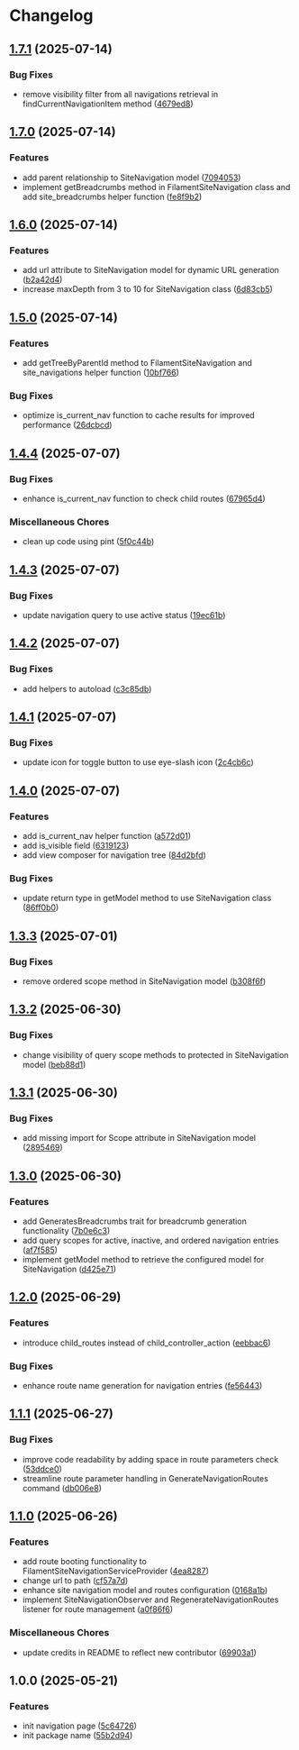 # Changelog

## [1.7.1](https://github.com/rectitude-open/filament-site-navigation/compare/v1.7.0...v1.7.1) (2025-07-14)


### Bug Fixes

* remove visibility filter from all navigations retrieval in findCurrentNavigationItem method ([4679ed8](https://github.com/rectitude-open/filament-site-navigation/commit/4679ed88e4118948d8ea607583924abab0efbbe4))

## [1.7.0](https://github.com/rectitude-open/filament-site-navigation/compare/v1.6.0...v1.7.0) (2025-07-14)


### Features

* add parent relationship to SiteNavigation model ([7094053](https://github.com/rectitude-open/filament-site-navigation/commit/7094053b0d0b743d1d6718654f25b0c758f9ce80))
* implement getBreadcrumbs method in FilamentSiteNavigation class and add site_breadcrumbs helper function ([fe8f9b2](https://github.com/rectitude-open/filament-site-navigation/commit/fe8f9b2b1ecc5cb8f8c757ee1a19467c9db5f60c))

## [1.6.0](https://github.com/rectitude-open/filament-site-navigation/compare/v1.5.0...v1.6.0) (2025-07-14)


### Features

* add url attribute to SiteNavigation model for dynamic URL generation ([b2a42d4](https://github.com/rectitude-open/filament-site-navigation/commit/b2a42d442b83898b6dad99ba861295398fdea462))
* increase maxDepth from 3 to 10 for SiteNavigation class ([6d83cb5](https://github.com/rectitude-open/filament-site-navigation/commit/6d83cb52965b56a2e6a787c185259c5d5c9d1321))

## [1.5.0](https://github.com/rectitude-open/filament-site-navigation/compare/v1.4.4...v1.5.0) (2025-07-14)


### Features

* add getTreeByParentId method to FilamentSiteNavigation and site_navigations helper function ([10bf766](https://github.com/rectitude-open/filament-site-navigation/commit/10bf76610917ae80ff6f2a96b342b86d0d6e7d37))


### Bug Fixes

* optimize is_current_nav function to cache results for improved performance ([26dcbcd](https://github.com/rectitude-open/filament-site-navigation/commit/26dcbcd84b0ab30fc5844ef412e354ae84e5395f))

## [1.4.4](https://github.com/rectitude-open/filament-site-navigation/compare/v1.4.3...v1.4.4) (2025-07-07)


### Bug Fixes

* enhance is_current_nav function to check child routes ([67965d4](https://github.com/rectitude-open/filament-site-navigation/commit/67965d4a5a0f0e6191c815021a0f6fbeed68d8b5))


### Miscellaneous Chores

* clean up code using pint ([5f0c44b](https://github.com/rectitude-open/filament-site-navigation/commit/5f0c44ba877c78a0b2a01014f11946af2ff4bc56))

## [1.4.3](https://github.com/rectitude-open/filament-site-navigation/compare/v1.4.2...v1.4.3) (2025-07-07)


### Bug Fixes

* update navigation query to use active status ([19ec61b](https://github.com/rectitude-open/filament-site-navigation/commit/19ec61b5520c5d25085b9df96dc297d9a584414d))

## [1.4.2](https://github.com/rectitude-open/filament-site-navigation/compare/v1.4.1...v1.4.2) (2025-07-07)


### Bug Fixes

* add helpers to autoload ([c3c85db](https://github.com/rectitude-open/filament-site-navigation/commit/c3c85db441ed106d922f0bc64a648bef63e618d6))

## [1.4.1](https://github.com/rectitude-open/filament-site-navigation/compare/v1.4.0...v1.4.1) (2025-07-07)


### Bug Fixes

* update icon for toggle button to use eye-slash icon ([2c4cb6c](https://github.com/rectitude-open/filament-site-navigation/commit/2c4cb6c705b5644049b8c01ee3a22d263bebb383))

## [1.4.0](https://github.com/rectitude-open/filament-site-navigation/compare/v1.3.3...v1.4.0) (2025-07-07)


### Features

* add is_current_nav helper function ([a572d01](https://github.com/rectitude-open/filament-site-navigation/commit/a572d010a16106c0ec48b62a8152a0c257d3c996))
* add is_visible field ([6319123](https://github.com/rectitude-open/filament-site-navigation/commit/63191239aa6ced3d818f6f56c31a3feb96ecd90f))
* add view composer for navigation tree ([84d2bfd](https://github.com/rectitude-open/filament-site-navigation/commit/84d2bfdfbe1215ba40fa8f5531dbba6b469575e2))


### Bug Fixes

* update return type in getModel method to use SiteNavigation class ([86ff0b0](https://github.com/rectitude-open/filament-site-navigation/commit/86ff0b07174659fa966678be10f2d393049dd9f8))

## [1.3.3](https://github.com/rectitude-open/filament-site-navigation/compare/v1.3.2...v1.3.3) (2025-07-01)


### Bug Fixes

* remove ordered scope method in SiteNavigation model ([b308f6f](https://github.com/rectitude-open/filament-site-navigation/commit/b308f6f3d58dd4587095ec99fd34ae2e7a557112))

## [1.3.2](https://github.com/rectitude-open/filament-site-navigation/compare/v1.3.1...v1.3.2) (2025-06-30)


### Bug Fixes

* change visibility of query scope methods to protected in SiteNavigation model ([beb88d1](https://github.com/rectitude-open/filament-site-navigation/commit/beb88d14acd97686780f7871a465ffff5fcc0f93))

## [1.3.1](https://github.com/rectitude-open/filament-site-navigation/compare/v1.3.0...v1.3.1) (2025-06-30)


### Bug Fixes

* add missing import for Scope attribute in SiteNavigation model ([2895469](https://github.com/rectitude-open/filament-site-navigation/commit/2895469c59eecf4f5254bfe737348f573c167d78))

## [1.3.0](https://github.com/rectitude-open/filament-site-navigation/compare/v1.2.0...v1.3.0) (2025-06-30)


### Features

* add GeneratesBreadcrumbs trait for breadcrumb generation functionality ([7b0e6c3](https://github.com/rectitude-open/filament-site-navigation/commit/7b0e6c330f48d48110b8df147b43fb4d30fd240c))
* add query scopes for active, inactive, and ordered navigation entries ([af7f585](https://github.com/rectitude-open/filament-site-navigation/commit/af7f5852962bcdcef98b19da706375b088171ff7))
* implement getModel method to retrieve the configured model for SiteNavigation ([d425e71](https://github.com/rectitude-open/filament-site-navigation/commit/d425e710b7fc7bbd113e31ab890c5c53694f2aa8))

## [1.2.0](https://github.com/rectitude-open/filament-site-navigation/compare/v1.1.1...v1.2.0) (2025-06-29)


### Features

* introduce child_routes instead of child_controller_action ([eebbac6](https://github.com/rectitude-open/filament-site-navigation/commit/eebbac6bb44d4b7fe80721037111ab07c7fa08b2))


### Bug Fixes

* enhance route name generation for navigation entries ([fe56443](https://github.com/rectitude-open/filament-site-navigation/commit/fe5644326c28364c680834cc26a584a051409a5a))

## [1.1.1](https://github.com/rectitude-open/filament-site-navigation/compare/v1.1.0...v1.1.1) (2025-06-27)


### Bug Fixes

* improve code readability by adding space in route parameters check ([53ddce0](https://github.com/rectitude-open/filament-site-navigation/commit/53ddce05cd59584c001622eb7466015dd579816d))
* streamline route parameter handling in GenerateNavigationRoutes command ([db006e8](https://github.com/rectitude-open/filament-site-navigation/commit/db006e87d862aa1463843cee6816fef48a674834))

## [1.1.0](https://github.com/rectitude-open/filament-site-navigation/compare/v1.0.0...v1.1.0) (2025-06-26)


### Features

* add route booting functionality to FilamentSiteNavigationServiceProvider ([4ea8287](https://github.com/rectitude-open/filament-site-navigation/commit/4ea8287f08ad4cb5615da9864f5bee86024e87f5))
* change url to path ([cf57a7d](https://github.com/rectitude-open/filament-site-navigation/commit/cf57a7d2ac78d8fb97faaa423bee08f29128a9a6))
* enhance site navigation model and routes configuration ([0168a1b](https://github.com/rectitude-open/filament-site-navigation/commit/0168a1bfe7faff6310c5b3b413932571a354fe20))
* implement SiteNavigationObserver and RegenerateNavigationRoutes listener for route management ([a0f86f6](https://github.com/rectitude-open/filament-site-navigation/commit/a0f86f68fcef9e7096b20686afb0e92523dab815))


### Miscellaneous Chores

* update credits in README to reflect new contributor ([69903a1](https://github.com/rectitude-open/filament-site-navigation/commit/69903a1425ed4ec481a2a0d0294a7381c6c3707c))

## 1.0.0 (2025-05-21)


### Features

* init navigation page ([5c64726](https://github.com/rectitude-open/filament-site-navigation/commit/5c6472625ccbdbd7ad8b62d4af7acbda690a74e4))
* init package name ([55b2d94](https://github.com/rectitude-open/filament-site-navigation/commit/55b2d9460e4ad946be4b24df4d7b4da536c92cb9))
